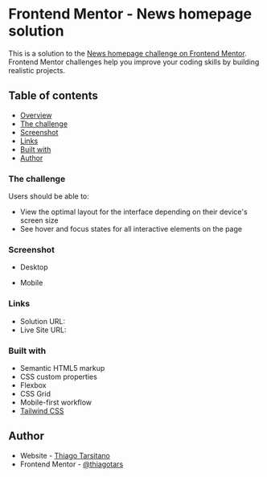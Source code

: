 # Frontend Mentor - News homepage solution

This is a solution to the [News homepage challenge on Frontend Mentor](https://www.frontendmentor.io/challenges/news-homepage-H6SWTa1MFl). Frontend Mentor challenges help you improve your coding skills by building realistic projects. 

## Table of contents

  - [Overview](#overview)
  - [The challenge](#the-challenge)
  - [Screenshot](#screenshot)
  - [Links](#links)
  - [Built with](#built-with)
  - [Author](#author)


### The challenge

Users should be able to:

- View the optimal layout for the interface depending on their device's screen size
- See hover and focus states for all interactive elements on the page

### Screenshot

- Desktop
[](/screenshots/Screenshot%202022-12-21%20at%2014-27-55%20Frontend%20Mentor%20News%20homepage.png)

- Mobile
[](/screenshots/Screenshot%202022-12-21%20at%2014-33-19%20Frontend%20Mentor%20News%20homepage.png)


### Links

- Solution URL: [](https://your-solution-url.com)
- Live Site URL: [](https://your-live-site-url.com)

### Built with

- Semantic HTML5 markup
- CSS custom properties
- Flexbox
- CSS Grid
- Mobile-first workflow
- [Tailwind CSS](https://tailwindcss.com/)


## Author

- Website - [Thiago Tarsitano](https://www.your-site.com)
- Frontend Mentor - [@thiagotars](https://www.frontendmentor.io/profile/yourusername)

